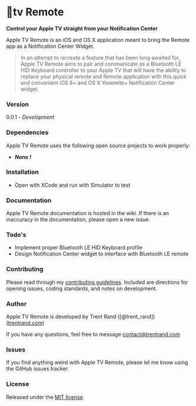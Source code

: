 # tv Remote

__Control your Apple TV straight from your Notification Center__

Apple TV Remote is an iOS and OS X application meant to bring the Remote app as a Notification Center Widget.     


> In an attempt to recreate a feature that has been long awaited for, Apple TV Remote aims to pair and communicate as a Bluetooth LE HID Keyboard controller to your Apple TV that will have the ability to replace your physical remote and Remote application with this quick and convenient iOS 8+ and OS X Yosemite+ Notification Center widget.

### Version
0.0.1 - _Development_

### Dependencies

Apple TV Remote uses the following open source projects to work properly:

* ___None !___

### Installation

* Open with XCode and run with Simulator to test

### Documentation

Apple TV Remote documentation is hosted in the wiki. If there is an inaccuracy in the documentation, please open a new issue.

### Todo's

 - Implement proper Bluetooth LE HID Keyboard profile
 - Design Notification Center widget to interface with Bluetooth LE remote
 
### Contributing

Please read through my [contributing guidelines]. Included are directions for opening issues, coding standards, and notes on development.
 
### Author

Apple TV Remote is developed by Trent Rand ([@trent_rand]) ([trentrand.com])

If you have any questions, feel free to message contact@trentrand.com

### Issues

If you find anything weird with Apple TV Remote, please let me know using the GitHub issues tracker.

### License

Released under the [MIT license].


[trentrand.com]:http://www.trentrand.com
[@trentrand]:http://twitter.com/trent_rand
[contributing guidelines]:CONTRIBUTING.md
[MIT license]:LICENSE.md
